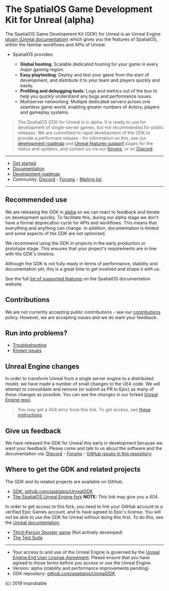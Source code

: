 # The SpatialOS Game Development Kit for Unreal (alpha)
The SpatialOS Game Development Kit (GDK) for Unreal is an Unreal Engine [plugin (Unreal documentation)](https://docs.unrealengine.com/en-us/Programming/Plugins) which gives you the features of SpatialOS, within the familiar workflows and APIs of Unreal. 

* SpatialOS provides:

  - **Global hosting**: Scalable dedicated hosting for your game in every major gaming region.
  - **Easy playtesting**: Deploy and test your game from the start of development, and distribute it to your team and players quickly and easily.
  - **Profiling and debugging tools**: Logs and metrics out of the box to help you quickly understand any bugs and performance issues.
  - Multiserver networking: Multiple dedicated servers across one seamless game world, enabling greater numbers of Actors, players and gameplay systems. 

> The SpatialOS GDK for Unreal is in alpha. It is ready to use for development of single-server games, but not recommended for public releases. We are committed to rapid development of the GDK to provide a performant release - for information on this, see our [development roadmap](<https://github.com/spatialos/UnrealGDK/projects/1>) and [Unreal features support]({{urlRoot}}/unreal-features-support) pages for the status and updates, and contact us via our [forums](https://forums.improbable.io/), or on [Discord](https://discordapp.com/channels/311273633307951114/339471548647866368).

----
* [Get started](https://docs.improbable.io/unreal/latest/content/get-started/introduction)
* [Documentation](https://docs.improbable.io/unreal/latest) 
* [Development roadmap](https://github.com/spatialos/UnrealGDK/projects/1) 
* Community: [Discord](https://discordapp.com/channels/311273633307951114/339471548647866368) - [Forums](https://forums.improbable.io/) -  [Mailing list](http://go.pardot.com/l/169082/2018-06-15/27ld2t)
----

## Recommended use
We are releasing the GDK in [alpha](https://docs.improbable.io/reference/latest/shared/release-policy#maturity-stages) so we can react to feedback and iterate on development quickly. To facilitate this, during our alpha stage we don't have a formal deprecation cycle for APIs and workflows. This means that everything and anything can change. In addition, documentation is limited and some aspects of the GDK are not optimized.

We recommend using the GDK in projects in the early production or prototype stage. This ensures that your project's requirements are in line with the GDK's timeline.

Although the GDK is not fully ready in terms of performance, stability and documentation yet, this is a great time to get involved and shape it with us.

See the full [list of supported features](https://docs.improbable.io/unreal/latest/unreal-features-support) on the SpatialOS documentation website.

## Contributions
We are not currently accepting public contributions - see our [contributions](https://docs.improbable.io/unreal/latest/contributing) policy. However, we are accepting issues and we do want your feedback.

## Run into problems?
* [Troubleshooting](https://docs.improbable.io/unreal/latest/content/troubleshooting) 
* [Known issues](https://github.com/spatialos/UnrealGDK/projects/2)

## Unreal Engine changes
In order to transform Unreal from a single server engine to a distributed model, we have made a number of small changes to the UE4 code. We will attempt to consolidate and remove (or submit as PR to Epic) as many of these changes as possible. You can see the changes in our forked [Unreal Engine repo](https://github.com/improbableio/UnrealEngine).

> You may get a 404 error from this link. To get access, see [these instructions](https://docs.improbable.io/unreal/latest/setup-and-installing#unreal-engine-eula) <br/>

## Give us feedback
We have released the GDK for Unreal this early in development because we want your feedback. Please come and talk to us about the software and the documentation via: [Discord](https://discordapp.com/channels/311273633307951114/339471548647866368) - [Forums](https://forums.improbable.io/) - [GitHub issues in this repository](https://github.com/spatialos/UnrealGDK/issues).

## Where to get the GDK and related projects
The GDK and its related projects are available on GitHub.
* [GDK: github.com/spatialos/UnrealGDK](https://github.com/spatialos/UnrealGDK)
* [The SpatialOS Unreal Engine fork](https://github.com/improbableio/UnrealEngine)
**NOTE:** This link may give you a 404.

In order to get access to this fork, you need to link your GitHub account to a verified Epic Games account, and to have agreed to Epic's license. You will not be able to use the GDK for Unreal without doing this first. To do this, see the [Unreal documentation](https://www.unrealengine.com/en-US/ue4-on-github).
<!--- * [The Example Project](LinkGoesHere) --->
* [Third-Person Shooter game](https://github.com/spatialos/UnrealGDKThirdPersonShooter) (Not actively developed)
* [The Test Suite](https://github.com/spatialos/UnrealGDKTestSuite)

------

* Your access to and use of the Unreal Engine is governed by the [Unreal Engine End User License Agreement](https://www.unrealengine.com/en-US/previous-versions/udk-licensing-resources?sessionInvalidated=true). Please ensure that you have agreed to those terms before you access or use the Unreal Engine.
* Version: alpha (stability and performance improvements pending)
* GDK repository: [github.com/spatialos/UnrealGDK](https://github.com/spatialos/UnrealGDK)

(c) 2019 Improbable


